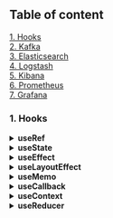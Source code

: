 ## Table of content

[1. Hooks](#1-hooks)   
[2. Kafka](#2-kafka)  
[3. Elasticsearch](#3-elasticsearch)  
[4. Logstash](#3-logstash)   
[5. Kibana](#3-kibana)    
[6. Prometheus](#3-prometheus)      
[7. Grafana](#3-grafana) 


### 1. Hooks

<details>
<summary><b>useRef</b></summary>

</details>

<details>
<summary><b>useState</b></summary>

```tsx
const [state, setState] = useState(initialValue);
```

- Có thể set trực tiếp `state` bằng: `state: ‘abc’`, nhưng khi đó component sẽ không re-render, component chỉ re-render khi set state bằnh hàm `setState(value)`
- Hàm `setState` là hàm bất đồng bộ, khi gọi hàm `setState`:
    - Component sẽ không được re-render ngay lập tức, mà React sẽ đánh dấu component đó cần re-render.
    - Giá trị `state` vẫn chưa được cập nhật ngay trong lần render hiện tại.
    - React dùng cơ chế batch update: gom nhiều setState trong cùng một sự kiện lại rồi thực hiện re-render một lần duy nhất, để tối ưu hiệu suất.
- hàm setState có thể nhận vào 1 giá trị hoặc 1 callback (function updater). Dùng function updater khi giá trị cần setState có liên quan đến giá trị trước của state
    - Khi gọi `setState(state + 1)` 3 lần liên tiếp thì state chỉ tăng lên 1 đơn vị ⇒ dùng `setState(state => state + 1)`

</details>


<details>
<summary><b>useEffect</b></summary>

- dependency:
    - Nếu không truyền: callback sẽ chạy lại mỗi khi component bị re-render (do sự thay đổi có props/state/do component cha re-render, v,v….)
    - Truyền mảng rỗng: sẽ chạy duy nhất khi component được render lần đầu tiên
    - Nếu dependency có tham số thì callback sẽ chạy lại mỗi khi tham số đó bị thay đổi (React dùng cơ chế **Shallow comparison** để so sánh sự thay đổi)
- Cleanup trong useEffect:

    ```tsx
    useEffect(() => {
        const timer = setInterval(() => { ... }, 1000);

        return () => clearInterval(timer); // cleanup
    }, []);
    ```
    Hàm này hoạt động như componentWillUnmount, dùng để reset các trạng thái, các timer, các interval được khai báo trong component

- Không thể khai báo trực tiếp async cho callback của useEffect:

    ```tsx
    useEffect(async () => {}, []) // ❌ Sai
    ```

- mà phải là
    ```tsx
    useEffect(() => {
        const fetchData = async () => { ... };

        fetchData();
    }, []);
    ```
</details>


<details>
<summary><b>useLayoutEffect</b></summary>

- useLayoutEffect khác useEffect ở chỗ là: nó sẽ chạy đồng bộ ngay từ trước khi component được render. Còn useEffect sẽ chạy sau khi component được mounting (nếu trong callback của useEffect có cập nhật state thì component sẽ bị re-render lại sau đó)
- useLayoutEffect thường dùng khi muốn thao tác với DOM ngay trước khi component được render (setValue, setSize, hiển thị sẵn giao diện, v.v…..)

</details>
<details>
<summary><b>useMemo</b></summary>

useMemo là lưu kết quả của hàm (giá trị), còn useCallback là lưu cả hàm (callback). Ví dụ: dùng useMemo để lưu lại kết quả của 1 hàm tính toán phức tạp dựa vào 1 biến: dependency nào đó; dùng useCallback khi muốn truyền 1 hàm nào đó vào component khác dưới dạng props
</details>

<details>
<summary><b>useCallback</b></summary>

</details>
<details>
<summary><b>useContext</b></summary>

</details>
<details>
<summary><b>useReducer</b></summary>

</details>

